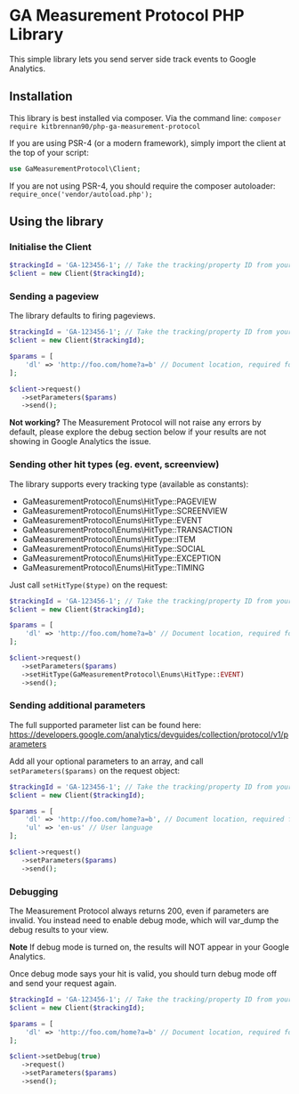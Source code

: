 # GA Measurement Protocol PHP Library

This simple library lets you send server side track events to Google Analytics.

## Installation

This library is best installed via composer. Via the command line: `composer require kitbrennan90/php-ga-measurement-protocol`

If you are using PSR-4 (or a modern framework), simply import the client at the top of your script:
```php
use GaMeasurementProtocol\Client;
```

If you are not using PSR-4, you should require the composer autoloader: `require_once('vendor/autoload.php');`

## Using the library

### Initialise the Client

```php
$trackingId = 'GA-123456-1'; // Take the tracking/property ID from your Google Analytics account
$client = new Client($trackingId);
```

### Sending a pageview

The library defaults to firing pageviews.

```php
$trackingId = 'GA-123456-1'; // Take the tracking/property ID from your Google Analytics account
$client = new Client($trackingId);

$params = [
    'dl' => 'http://foo.com/home?a=b' // Document location, required for a 'pageview' type
];

$client->request()
   ->setParameters($params)
   ->send();
```

__Not working?__ The Measurement Protocol will not raise any errors by default, please explore the debug section below 
if your results are not showing in Google Analytics the issue.

### Sending other hit types (eg. event, screenview)

The library supports every tracking type (available as constants):

* GaMeasurementProtocol\Enums\HitType::PAGEVIEW
* GaMeasurementProtocol\Enums\HitType::SCREENVIEW
* GaMeasurementProtocol\Enums\HitType::EVENT
* GaMeasurementProtocol\Enums\HitType::TRANSACTION
* GaMeasurementProtocol\Enums\HitType::ITEM
* GaMeasurementProtocol\Enums\HitType::SOCIAL
* GaMeasurementProtocol\Enums\HitType::EXCEPTION
* GaMeasurementProtocol\Enums\HitType::TIMING 

Just call `setHitType($type)` on the request:

```php
$trackingId = 'GA-123456-1'; // Take the tracking/property ID from your Google Analytics account
$client = new Client($trackingId);

$params = [
    'dl' => 'http://foo.com/home?a=b' // Document location, required for a 'pageview' type
];

$client->request()
   ->setParameters($params)
   ->setHitType(GaMeasurementProtocol\Enums\HitType::EVENT)
   ->send();
```

### Sending additional parameters

The full supported parameter list can be found here: https://developers.google.com/analytics/devguides/collection/protocol/v1/parameters

Add all your optional parameters to an array, and call `setParameters($params)` on the request object: 

```php
$trackingId = 'GA-123456-1'; // Take the tracking/property ID from your Google Analytics account
$client = new Client($trackingId);

$params = [
    'dl' => 'http://foo.com/home?a=b', // Document location, required for a 'pageview' type
    'ul' => 'en-us' // User language
];

$client->request()
   ->setParameters($params)
   ->send();
```

### Debugging

The Measurement Protocol always returns 200, even if parameters are invalid. You instead need to enable debug mode, which 
will var_dump the debug results to your view.

__Note__ If debug mode is turned on, the results will NOT appear in your Google Analytics.

Once debug mode says your hit is valid, you should turn debug mode off and send your request again.

```php
$trackingId = 'GA-123456-1'; // Take the tracking/property ID from your Google Analytics account
$client = new Client($trackingId);

$params = [
    'dl' => 'http://foo.com/home?a=b' // Document location, required for a 'pageview' type
];

$client->setDebug(true)
   ->request()
   ->setParameters($params)
   ->send();
```
